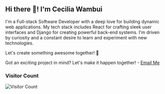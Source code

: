 ## Hi there 👋! I'm Cecilia Wambui

I'm a Full-stack Software Developer with a deep love for building dynamic web applications. My tech stack includes React for crafting sleek user interfaces and Django for creating powerful back-end systems. I'm driven by curiosity and a constant desire to learn and experiment with new technologies.

Let's create something awesome together! 🌟

Got an exciting project in mind? Let's make it happen together! - [Email Me](mailto:wambuicecilia36@gmail.com)


### Visitor Count
![Visitor Count](https://profile-counter.glitch.me/ceciliawambui/count.svg)





